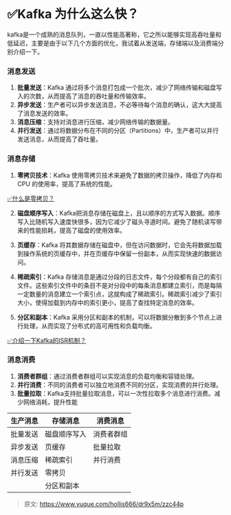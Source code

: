 # ✅Kafka 为什么这么快？

kafka是一个成熟的消息队列，一直以性能高著称，它之所以能够实现高吞吐量和低延迟，主要是由于以下几个方面的优化，我试着从发送端，存储端以及消费端分别介绍一下。


### 消息发送

1. **批量发送**：Kafka 通过将多个消息打包成一个批次，减少了网络传输和磁盘写入的次数，从而提高了消息的吞吐量和传输效率。
2. **异步发送**：生产者可以异步发送消息，不必等待每个消息的确认，这大大提高了消息发送的效率。
3. **消息压缩**：支持对消息进行压缩，减少网络传输的数据量。
4. **并行发送**：通过将数据分布在不同的分区（Partitions）中，生产者可以并行发送消息，从而提高了吞吐量。


### 消息存储

1. **零拷贝技术**：Kafka 使用零拷贝技术来避免了数据的拷贝操作，降低了内存和 CPU 的使用率，提高了系统的性能。

[✅什么是零拷贝？](https://www.yuque.com/hollis666/dr9x5m/edxez2ggicn8thzq?view=doc_embed)

2. **磁盘顺序写入**：Kafka把消息存储在磁盘上，且以顺序的方式写入数据。顺序写入比随机写入速度快很多，因为它减少了磁头寻道时间。避免了随机读写带来的性能损耗，提高了磁盘的使用效率。

3. **页缓存**：Kafka 将其数据存储在磁盘中，但在访问数据时，它会先将数据加载到操作系统的页缓存中，并在页缓存中保留一份副本，从而实现快速的数据访问。

4. **稀疏索引**：Kafka 存储消息是通过分段的日志文件，每个分段都有自己的索引文件。这些索引文件中的条目不是对分段中的每条消息都建立索引，而是每隔一定数量的消息建立一个索引点，这就构成了稀疏索引。稀疏索引减少了索引大小，使得加载到内存中的索引更小，提高了查找特定消息的效率。

5. **分区和副本**：Kafka 采用分区和副本的机制，可以将数据分散到多个节点上进行处理，从而实现了分布式的高可用性和负载均衡。

[✅介绍一下Kafka的ISR机制？](https://www.yuque.com/hollis666/dr9x5m/sysbmls6p386aow0?view=doc_embed)



### 消息消费

1. **消费者群组**：通过消费者群组可以实现消息的负载均衡和容错处理。
2. **并行消费**：不同的消费者可以独立地消费不同的分区，实现消费的并行处理。
3. **批量拉取**：Kafka支持批量拉取消息，可以一次性拉取多个消息进行消费。减少网络消耗，提升性能


| **生产消息** | **存储消息** | **消费消息** |
| --- | --- | --- |
| 批量发送 | 磁盘顺序写入 | 消费者群组 |
| 异步发送 | 页缓存 | 批量拉取 |
| 消息压缩 | 稀疏索引 | 并行消费 |
| 并行发送 | 零拷贝 |  |
|  | 分区和副本 |  |



> 原文: <https://www.yuque.com/hollis666/dr9x5m/zzc44p>